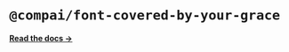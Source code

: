 # `@compai/font-covered-by-your-grace`

[**Read the docs &rarr;**](https://components.ai/docs/typefaces/covered-by-your-grace)
